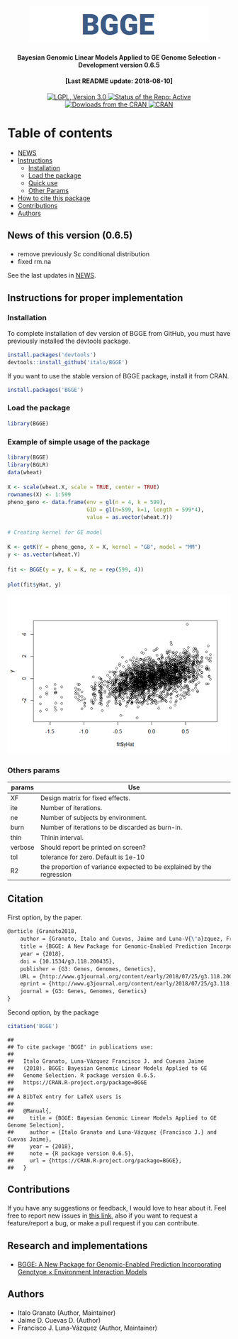 
<p align="center">

<a href="https://github.com/italo-granato/BGGE">
<img src="Logo.png" alt="Bayesian Genomic Linear Models Applied to GE Genome Selection"/>
</a>

<h4 align="center">

Bayesian Genomic Linear Models Applied to GE Genome Selection -
Development version 0.6.5

</h4>

<h4 align="center">

\[Last README update: 2018-08-10\]

</h4>

<p align="center">

<a href="https://www.gnu.org/licenses/lgpl-3.0">
<img src="https://img.shields.io/badge/License-LGPL%20v3-blue.svg" alt="LGPL, Version 3.0">
</a> <a href="http://www.repostatus.org/#active">
<img src="http://www.repostatus.org/badges/latest/active.svg" alt="Status of the Repo: Active">
</a> <a href="">
<img src="http://cranlogs.r-pkg.org/badges/BGGE" alt="Dowloads from the CRAN">
</a> <a href="https://cran.r-project.org/package=BGGE">
<img src="http://www.r-pkg.org/badges/version-ago/BGGE" alt="CRAN"> </a>

</p>

</p>

# Table of contents

  - [NEWS](#news)
  - [Instructions](#instructions)
      - [Installation](#install)
      - [Load the package](#package)
      - [Quick use](#example1)
      - [Other Params](#params)
  - [How to cite this package](#cite)
  - [Contributions](#contributions)
  - [Authors](#authors)

<h2 id="news">

News of this version (0.6.5)

</h2>

  - remove previously Sc conditional distribution
  - fixed rm.na

See the last updates in [NEWS](NEWS.md).

<h2 id="instructions">

Instructions for proper implementation

</h2>

<h3 id="install">

Installation

</h3>

To complete installation of dev version of BGGE from GitHub, you must
have previously installed the devtools package.

``` r
install.packages('devtools')
devtools::install_github('italo/BGGE')
```

If you want to use the stable version of BGGE package, install it from
CRAN.

``` r
install.packages('BGGE')
```

<h3 id="package">

Load the package

</h3>

``` r
library(BGGE)
```

<h3 id="example1">

Example of simple usage of the package

</h3>

``` r
library(BGGE)
library(BGLR)
data(wheat)

X <- scale(wheat.X, scale = TRUE, center = TRUE)
rownames(X) <- 1:599
pheno_geno <- data.frame(env = gl(n = 4, k = 599), 
                         GID = gl(n=599, k=1, length = 599*4),
                         value = as.vector(wheat.Y))

# Creating kernel for GE model

K <- getK(Y = pheno_geno, X = X, kernel = "GB", model = "MM")
y <- as.vector(wheat.Y)

fit <- BGGE(y = y, K = K, ne = rep(599, 4))

plot(fit$yHat, y)
```

![](README_files/figure-gfm/BGGEUse-1.png)<!-- -->

<h3 id="params">

Others
params

</h3>

| params  | Use                                                                   |
| ------- | --------------------------------------------------------------------- |
| XF      | Design matrix for fixed effects.                                      |
| ite     | Number of iterations.                                                 |
| ne      | Number of subjects by environment.                                    |
| burn    | Number of iterations to be discarded as burn-in.                      |
| thin    | Thinin interval.                                                      |
| verbose | Should report be printed on screen?                                   |
| tol     | tolerance for zero. Default is 1e-10                                  |
| R2      | the proportion of variance expected to be explained by the regression |

<h2 id="cite">

Citation

</h2>

First option, by the paper.

``` tex
@article {Granato2018,
    author = {Granato, Italo and Cuevas, Jaime and Luna-V{\'a}zquez, Francisco J. and Crossa, Jos{\'e} and Montesinos-L{\'o}pez, Osval A. and Burgue{\~n}o, Juan and Fritsche-Neto, Roberto},
    title = {BGGE: A New Package for Genomic-Enabled Prediction Incorporating Genotype {\texttimes} Environment Interaction Models},
    year = {2018},
    doi = {10.1534/g3.118.200435},
    publisher = {G3: Genes, Genomes, Genetics},
    URL = {http://www.g3journal.org/content/early/2018/07/25/g3.118.200435},
    eprint = {http://www.g3journal.org/content/early/2018/07/25/g3.118.200435.full.pdf},
    journal = {G3: Genes, Genomes, Genetics}
}
```

Second option, by the package

``` r
citation('BGGE')
```

    ## 
    ## To cite package 'BGGE' in publications use:
    ## 
    ##   Italo Granato, Luna-Vázquez Francisco J. and Cuevas Jaime
    ##   (2018). BGGE: Bayesian Genomic Linear Models Applied to GE
    ##   Genome Selection. R package version 0.6.5.
    ##   https://CRAN.R-project.org/package=BGGE
    ## 
    ## A BibTeX entry for LaTeX users is
    ## 
    ##   @Manual{,
    ##     title = {BGGE: Bayesian Genomic Linear Models Applied to GE Genome Selection},
    ##     author = {Italo Granato and Luna-Vázquez {Francisco J.} and Cuevas Jaime},
    ##     year = {2018},
    ##     note = {R package version 0.6.5},
    ##     url = {https://CRAN.R-project.org/package=BGGE},
    ##   }

<h2 id="contributions">

Contributions

</h2>

If you have any suggestions or feedback, I would love to hear about it.
Feel free to report new issues in [this
link](https://github.com/italo/BGGE/issues/new), also if you want to
request a feature/report a bug, or make a pull request if you can
contribute.

<h2 id="contributions">

Research and implementations

</h2>

  - [BGGE: A New Package for Genomic-Enabled Prediction Incorporating
    Genotype × Environment Interaction
    Models](https://doi.org/10.1534/g3.118.200435)

<h2 id="authors">

Authors

</h2>

  - Italo Granato (Author, Maintainer)
  - Jaime D. Cuevas D. (Author)
  - Francisco J. Luna-Vázquez (Author, Maintainer)
